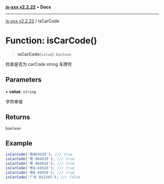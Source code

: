 [**js-xxx v2.2.22**](../README.md) • **Docs**

***

[js-xxx v2.2.22](../README.md) / isCarCode

# Function: isCarCode()

> **isCarCode**(`value`): `boolean`

检查是否为 carCode string 车牌号

## Parameters

• **value**: `string`

字符串值

## Returns

`boolean`

## Example

```ts
isCarCode('粤B68928'); /// true
isCarCode('粤-B68928'); /// true
isCarCode('粤 B68928'); /// true
isCarCode('粤B.68928'); /// true
isCarCode('粤B 68928'); /// true
isCarCode('广东 B12345'); /// false
```
